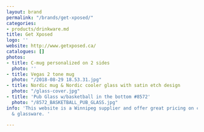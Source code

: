 ```yaml
---
layout: brand
permalink: "/brands/get-xposed/"
categories:
- products/drinkware.md
title: Get Xposed
logo: ''
website: http://www.getxposed.ca/
catalogues: []
photos:
- title: C-mug personalized on 2 sides
  photo: ''
- title: Vegas 2 tone mug
  photo: "/2018-08-29 18.53.31.jpg"
- title: Nordic mug & Nordic cooler glass with satin etch design
  photo: "/glass-cover.jpg"
- title: 'Pub Glass w/basketball in the bottom #8572'
  photo: "/8572_BASKETBALL_PUB_GLASS.jpg"
info: 'This website is a Winnipeg supplier and offer great pricing on ceramic wear
  & glassware. '

---
```

